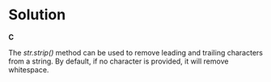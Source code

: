 # Solution

**C**

The *str.strip()* method can be used to remove leading and trailing characters from a string. By default, if no
character is provided, it will remove whitespace.
